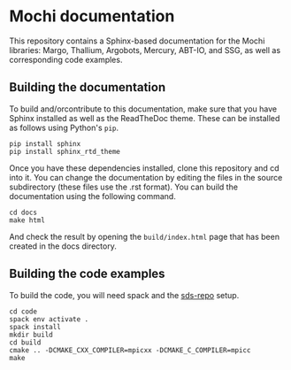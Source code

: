 # Mochi documentation

This repository contains a Sphinx-based documentation
for the Mochi libraries: Margo, Thallium, Argobots, Mercury,
ABT-IO, and SSG, as well as corresponding code examples.

## Building the documentation

To build and/orcontribute to this documentation, make sure
that you have Sphinx installed as well as the ReadTheDoc theme.
These can be installed as follows using Python's `pip`.

```
pip install sphinx
pip install sphinx_rtd_theme
```

Once you have these dependencies installed, clone this
repository and cd into it. You can change the documentation
by editing the files in the source subdirectory (these files
use the .rst format). You can build the documentation
using the following command.

```
cd docs
make html
```

And check the result by opening the `build/index.html` page
that has been created in the docs directory.

## Building the code examples

To build the code, you will need spack and the
[sds-repo](https://xgitlab.cels.anl.gov/sds/sds-repo) setup.

```
cd code
spack env activate .
spack install
mkdir build
cd build
cmake .. -DCMAKE_CXX_COMPILER=mpicxx -DCMAKE_C_COMPILER=mpicc
make
```
